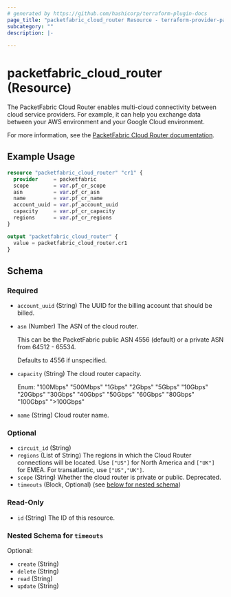 ```yaml
---
# generated by https://github.com/hashicorp/terraform-plugin-docs
page_title: "packetfabric_cloud_router Resource - terraform-provider-packetfabric"
subcategory: ""
description: |-
  
---
```


# packetfabric_cloud_router (Resource)

The PacketFabric Cloud Router enables multi-cloud connectivity between cloud service providers. For example, it can help you exchange data between your AWS environment and your Google Cloud environment.

For more information, see the [PacketFabric Cloud Router documentation](https://docs.packetfabric.com/cr/overview/).


## Example Usage

```terraform
resource "packetfabric_cloud_router" "cr1" {
  provider     = packetfabric
  scope        = var.pf_cr_scope
  asn          = var.pf_cr_asn
  name         = var.pf_cr_name
  account_uuid = var.pf_account_uuid
  capacity     = var.pf_cr_capacity
  regions      = var.pf_cr_regions
}

output "packetfabric_cloud_router" {
  value = packetfabric_cloud_router.cr1
}
```

<!-- schema generated by tfplugindocs -->
## Schema

### Required

- `account_uuid` (String) The UUID for the billing account that should be billed.
- `asn` (Number) The ASN of the cloud router.

	This can be the PacketFabric public ASN 4556 (default) or a private ASN from 64512 - 65534.

	Defaults to 4556 if unspecified.
- `capacity` (String) The cloud router capacity.

	Enum: "100Mbps" "500Mbps" "1Gbps" "2Gbps" "5Gbps" "10Gbps" "20Gbps" "30Gbps" "40Gbps" "50Gbps" "60Gbps" "80Gbps" "100Gbps" ">100Gbps"
- `name` (String) Cloud router name.

### Optional

- `circuit_id` (String)
- `regions` (List of String) The regions in which the Cloud Router connections will be located.
		Use `["US"]` for North America and `["UK"]` for EMEA. For transatlantic, use `["US","UK"]`.
- `scope` (String) Whether the cloud router is private or public. Deprecated.
- `timeouts` (Block, Optional) (see [below for nested schema](#nestedblock--timeouts))

### Read-Only

- `id` (String) The ID of this resource.

<a id="nestedblock--timeouts"></a>
### Nested Schema for `timeouts`

Optional:

- `create` (String)
- `delete` (String)
- `read` (String)
- `update` (String)





